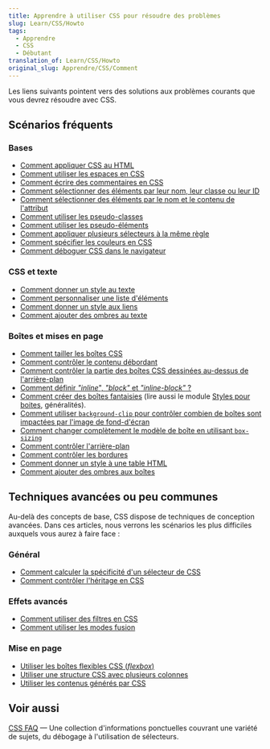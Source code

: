 ```yaml
---
title: Apprendre à utiliser CSS pour résoudre des problèmes
slug: Learn/CSS/Howto
tags:
  - Apprendre
  - CSS
  - Débutant
translation_of: Learn/CSS/Howto
original_slug: Apprendre/CSS/Comment
---
```

Les liens suivants pointent vers des solutions aux problèmes courants que vous devrez résoudre avec CSS.

## Scénarios fréquents

### Bases

- [Comment appliquer CSS au HTML](/fr/Apprendre/CSS/Introduction_%C3%A0_CSS/Le_fonctionnement_de_CSS#How_to_apply_your_CSS_to_your_HTML)
- [Comment utiliser les espaces en CSS](/fr/Apprendre/CSS/Introduction_à_CSS/La_syntaxe#Les_blancs)
- [Comment écrire des commentaires en CSS](/fr/Apprendre/CSS/Introduction_à_CSS/La_syntaxe#Les_commentaires)
- [Comment sélectionner des éléments par leur nom, leur classe ou leur ID](/fr/Apprendre/CSS/Introduction_%C3%A0_CSS/Les_s%C3%A9lecteurs#Les_s%C3%A9lecteurs_simples)
- [Comment sélectionner des éléments par le nom et le contenu de l'attribut](/fr/Apprendre/CSS/Introduction_à_CSS/Les_sélecteurs#Les_sélecteurs_d'attribut)
- [Comment utiliser les pseudo-classes](/fr/Apprendre/CSS/Introduction_%C3%A0_CSS/Les_s%C3%A9lecteurs#Les_pseudo-classes)
- [Comment utiliser les pseudo-éléments](/fr/Apprendre/CSS/Introduction_%C3%A0_CSS/Les_s%C3%A9lecteurs#Les_pseudo-%C3%A9l%C3%A9ments)
- [Comment appliquer plusieurs sélecteurs à la même règle](/fr/Apprendre/CSS/Introduction_%C3%A0_CSS/Les_s%C3%A9lecteurs#Les_combinateurs)
- [Comment spécifier les couleurs en CSS](/fr/Apprendre/CSS/Introduction_%C3%A0_CSS/Values_and_units#Couleurs)
- [Comment déboguer CSS dans le navigateur](/fr/docs/Learn/CSS/Introduction_to_CSS/Debugging_CSS#Inspecting_the_DOM_and_CSS)

### CSS et texte

- [Comment donner un style au texte](/fr/docs/Learn/CSS/Styling_text/initiation-mise-en-forme-du-texte)
- [Comment personnaliser une liste d'éléments](/fr/docs/Learn/CSS/Styling_text/Styling_lists)
- [Comment donner un style aux liens](/fr/docs/Learn/CSS/Styling_text/Styling_links)
- [Comment ajouter des ombres au texte](/fr/docs/Learn/CSS/Styling_text/Fundamentals#Ombres_du_texte)

### Boîtes et mises en page

- [Comment tailler les boîtes CSS](/fr/Learn/CSS/Introduction_to_CSS/Box_model#Box_properties)
- [Comment contrôler le contenu débordant](/fr/Apprendre/CSS/Introduction_%C3%A0_CSS/Le_mod%C3%A8le_de_bo%C3%AEte#Les_d%C3%A9passements)
- [Comment contrôler la partie des boîtes CSS dessinées au-dessus de l'arrière-plan](/fr/Apprendre/CSS/Introduction_%C3%A0_CSS/Le_mod%C3%A8le_de_bo%C3%AEte#L%27arri%C3%A8re-plan)
- [Comment définir _"inline_", _"block"_ et _"inline-block"_ ?](/fr/Apprendre/CSS/Introduction_%C3%A0_CSS/Le_mod%C3%A8le_de_bo%C3%AEte#Les_types_de_bo%C3%AEte)
- [Comment créer des boîtes fantaisies](/fr/Apprendre/CSS/Comment/Cr%C3%A9er_de_belles_bo%C3%AEtes) (lire aussi le module [Styles pour boites](/fr/docs/Learn/CSS/Styling_boxes), généralités).
- [Comment utiliser `background-clip` pour contrôler combien de boîtes sont impactées par l'image de fond-d'écran](/fr/Apprendre/CSS/Comment/Cr%C3%A9er_de_belles_bo%C3%AEtes#Les_arri%C3%A8re-plans)
- [Comment changer complètement le modèle de boîte en utilisant `box-sizing`](/fr/docs/Learn/CSS/Styling_boxes/Box_model_recap#Changing_the_box_model_completely)
- [Comment contrôler l'arrière-plan](/fr/docs/Learn/CSS/Styling_boxes/Backgrounds)
- [Comment contrôler les bordures](/fr/docs/Learn/CSS/Styling_boxes/Borders)
- [Comment donner un style à une table HTML](/fr/docs/Learn/CSS/Styling_boxes/Styling_tables)
- [Comment ajouter des ombres aux boîtes](/fr/docs/Learn/CSS/Styling_boxes/Advanced_box_effects#Box_shadows)

## Techniques avancées ou peu communes

Au-delà des concepts de base, CSS dispose de techniques de conception avancées. Dans ces articles, nous verrons les scénarios les plus difficiles auxquels vous aurez à faire face :

### Général

- [Comment calculer la spécificité d'un sélecteur de CSS](/fr/Apprendre/CSS/Introduction_%C3%A0_CSS/La_cascade_et_l_h%C3%A9ritage#Specificity)
- [Comment contrôler l'héritage en CSS](/fr/Apprendre/CSS/Introduction_%C3%A0_CSS/La_cascade_et_l_h%C3%A9ritage#L%27h%C3%A9ritage)

### Effets avancés

- [Comment utiliser des filtres en CSS](/fr/docs/Learn/CSS/Styling_boxes/Advanced_box_effects#Filters)
- [Comment utiliser les modes fusion](/fr/docs/Learn/CSS/Styling_boxes/Advanced_box_effects#Blend_modes)

### Mise en page

- [Utiliser les boîtes flexibles CSS (_flexbox_)](/fr/docs/Web/Guide/CSS/Flexible_boxes)
- [Utiliser une structure CSS avec plusieurs colonnes](/fr/docs/Web/CSS/Colonnes_CSS3 "/en-US/docs/Web/Guide/CSS/Using_multi-column_layouts")
- [Utiliser les contenus générés par CSS](/fr/docs/CSS/Premiers_pas/Contenu)

## Voir aussi

[CSS FAQ](/fr/docs/Web/CSS/CSS_questions_frequentes) — Une collection d'informations ponctuelles couvrant une variété de sujets, du débogage à l'utilisation de sélecteurs.
